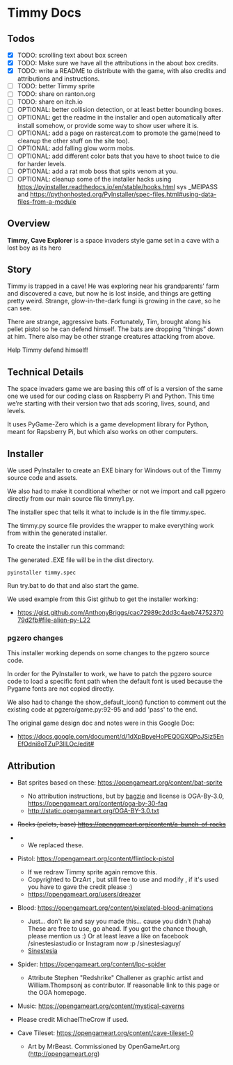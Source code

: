 # Timmy Docs

## Todos

- [x] TODO: scrolling text about box screen
- [x] TODO: Make sure we have all the attributions in the about box credits.
- [x] TODO: write a README to distribute with the game, with also credits and attributions and instructions.
- [ ] TODO: better Timmy sprite
- [ ] TODO: share on ranton.org
- [ ] TODO: share on itch.io
- [ ] OPTIONAL: better collision detection, or at least better bounding boxes.
- [ ] OPTIONAL: get the readme in the installer and open automatically after install somehow, or provide some way to show user where it is.
- [ ] OPTIONAL: add a page on rastercat.com to promote the game(need to cleanup the other stuff on the site too).
- [ ] OPTIONAL: add falling glow worm mobs.
- [ ] OPTIONAL: add different color bats that you have to shoot twice to die for harder levels.
- [ ] OPTIONAL: add a rat mob boss that spits venom at you.
- [ ] OPTIONAL: cleanup some of the installer hacks using https://pyinstaller.readthedocs.io/en/stable/hooks.html sys _MEIPASS and https://pythonhosted.org/PyInstaller/spec-files.html#using-data-files-from-a-module

## Overview

**Timmy, Cave Explorer** is a space invaders style game set in a cave with a lost boy as its hero

## Story

Timmy is trapped in a cave! He was exploring near his grandparents’ farm and discovered a cave, but now he is lost inside, and things are getting pretty weird. Strange, glow-in-the-dark fungi is growing in the cave, so he can see.

There are strange, aggressive bats. Fortunately, Tim, brought along his pellet pistol so he can defend himself. The bats are dropping “things” down at him. There also  may be other strange creatures attacking from above.

Help Timmy defend himself!

## Technical Details

The space invaders game we are basing this off of is a version of the same one we used for our coding class on Raspberry Pi and Python. This time we’re starting with their version two that ads scoring, lives, sound, and levels.

It uses PyGame-Zero which is a game development library for Python, meant for Rapsberry Pi, but which also works on other computers.

## Installer

We used PyInstaller  to create an EXE binary for Windows out of the Timmy source code and assets.

[PyInstaller]: www.pyinstaller.org

We also had to make it conditional whether or not we import and call pgzero directly from our main source file timmy1.py.

The installer spec that tells it what to include is in the file timmy.spec.

The timmy.py source file provides the wrapper to make everything work from within the generated installer.

To create the installer run this command:

The generated .EXE file will be in the dist directory.

```
pyinstaller timmy.spec
```

Run try.bat to do that and also start the game.

We used example from this Gist github to get the installer working:

* https://gist.github.com/AnthonyBriggs/cac72989c2dd3c4aeb7475237079d2fb#file-alien-py-L22

### pgzero changes

This installer working depends on some changes to the pgzero source code.

In order for the PyInstaller to work, we have to patch the pgzero source code to load a specific font path when the default font is used because the Pygame fonts are not copied directly.

We also had to change the show_default_icon() function to comment out the existing code at    pgzero/game.py:92-95 and add 'pass' to the end.

The original game design doc and notes were in this Google Doc:

* https://docs.google.com/document/d/1dXpBpyeHoPEQ0GXQPoJSiz5EnEfOdni8oTZuP3llLOc/edit# 

## Attribution

- Bat sprites based on these: https://opengameart.org/content/bat-sprite
  - No attribution instructions, but by [bagzie](https://opengameart.org/users/bagzie) and license is OGA-By-3.0, https://opengameart.org/content/oga-by-30-faq 
  - http://static.opengameart.org/OGA-BY-3.0.txt
- ~~Rocks (pelets, base) https://opengameart.org/content/a-bunch-of-rocks~~ 
- - We replaced these.
- Pistol: https://opengameart.org/content/flintlock-pistol 

  - If we redraw Timmy sprite again remove this.
  - Copyrighted to DrzArt , but still free to use and modify , if it's used you have to gave the credit please :)
  - https://opengameart.org/users/dreazer
- Blood: https://opengameart.org/content/pixelated-blood-animations
  - Just... don't lie and say you made this... cause you didn't (haha) These are free to use, go ahead. If you got the chance though, please mention us :) Or at least leave a like on facebook /sinestesiastudio or Instagram now :p /sinestesiaguy/
  - [Sinestesia](https://opengameart.org/users/sinestesia)
- Spider: https://opengameart.org/content/lpc-spider 
  - Attribute Stephen "Redshrike" Challener as graphic artist and William.Thompsonj as contributor. If reasonable link to this page or the OGA homepage.
- Music: https://opengameart.org/content/mystical-caverns 
- Please credit MichaelTheCrow if used.
- Cave Tileset: https://opengameart.org/content/cave-tileset-0
  - Art by MrBeast. Commissioned by OpenGameArt.org (http://opengameart.org)


